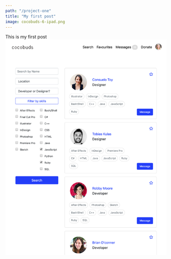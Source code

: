 ```yaml
---
path: "/project-one"
title: "My first post"
image: cocobuds-6-ipad.png
---
```


This is my first post
![alt text](cocobuds-6-ipad.png)